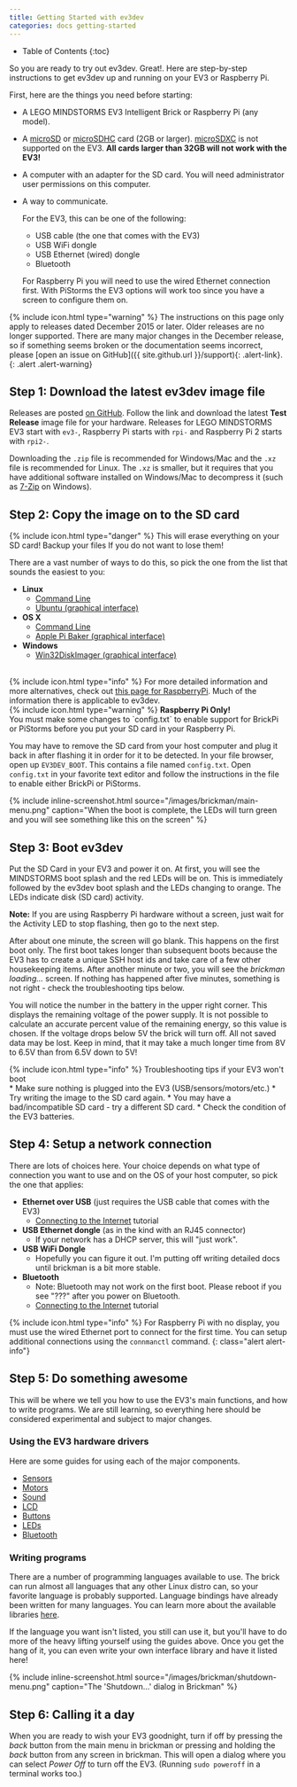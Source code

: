 ```yaml
---
title: Getting Started with ev3dev
categories: docs getting-started
---
```


* Table of Contents
{:toc}

So you are ready to try out ev3dev. Great!. Here are step-by-step instructions
to get ev3dev up and running on your EV3 or Raspberry Pi.

First, here are the things you need before starting:

* A LEGO MINDSTORMS EV3 Intelligent Brick or Raspberry Pi (any model).
* A [microSD] or [microSDHC] card (2GB or larger). [microSDXC] is not supported
  on the EV3. **All cards larger than 32GB will not work with the EV3!**
* A computer with an adapter for the SD card. You will need administrator user
  permissions on this computer.
* A way to communicate.

  For the EV3, this can be one of the following:

  * USB cable (the one that comes with the EV3)
  * USB WiFi dongle
  * USB Ethernet (wired) dongle
  * Bluetooth

  For Raspberry Pi you will need to use the wired Ethernet connection first.
  With PiStorms the EV3 options will work too since you have a screen to configure
  them on.


{% include icon.html type="warning" %}
The instructions on this page only apply to releases dated December
2015 or later. Older releases are no longer supported. There are many major changes
in the December release, so if something seems broken or the documentation seems incorrect,
please [open an issue on GitHub]({{ site.github.url }}/support){: .alert-link}.
{: .alert .alert-warning}

## Step 1: Download the latest ev3dev image file

Releases are posted [on GitHub][releases]. Follow the link and download the latest
**Test Release** image file for your hardware. Releases for LEGO MINDSTORMS EV3
start with `ev3-`, Raspberry Pi starts with `rpi-` and Raspberry Pi 2 starts
with `rpi2-`.

Downloading the `.zip` file is recommended for
Windows/Mac and the `.xz` file is recommended for Linux. The `.xz` is smaller,
but it requires that you have additional software installed on Windows/Mac to
decompress it (such as [7-Zip] on Windows).

## Step 2: Copy the image on to the SD card

<div class="alert alert-danger">
    {% include icon.html type="danger" %}
    This will erase everything on your SD card! Backup your files
    If you do not want to lose them!
</div>

There are a vast number of ways to do this, so pick the one from the list that
sounds the easiest to you:

* **Linux**
    * [Command Line](../tutorials/writing-sd-card-image-linux-command-line)
    * [Ubuntu (graphical interface)](../tutorials/writing-sd-card-image-ubuntu-disk-image-writer)
* **OS X**
    * [Command Line](../tutorials/writing-sd-card-image-osx-command-line)
    * [Apple Pi Baker (graphical interface)](../tutorials/writing-sd-card-image-osx-apple-pi-baker)
* **Windows**
    * [Win32DiskImager (graphical interface)](../tutorials/writing-sd-card-image-win32diskimager)

<br/>

<div class="alert alert-info">
    {% include icon.html type="info" %}
    For more detailed information and more alternatives, check out
   <a class="alert-link" href="http://elinux.org/RPi_Easy_SD_Card_Setup">this page for RaspberryPi</a>. Much
of the information there is applicable to ev3dev.
</div>

<div class="panel panel-warning">
<div class="panel-heading">
{% include icon.html type="warning" %}
<strong>Raspberry Pi Only!</strong>
</div>
<div class="panel-body" markdown="1">
You must make some changes to `config.txt` to enable support for BrickPi or
PiStorms before you put your SD card in your Raspberry Pi.

You may have to remove the SD card from your host computer and plug it back in
after flashing it in order for it to be detected. In your file browser, open
up `EV3DEV_BOOT`. This contains a file named `config.txt`. Open `config.txt`
in your favorite text editor and follow the instructions in the file to enable
either BrickPi or PiStorms.
</div>
</div>

{% include inline-screenshot.html source="/images/brickman/main-menu.png" caption="When the boot is complete, the LEDs will turn green and you will see something like this on the screen" %}

## Step 3: Boot ev3dev

Put the SD Card in your EV3 and power it on. At first, you will see the
MINDSTORMS boot splash and the red LEDs will be on. This is immediately
followed by the ev3dev boot splash and the LEDs changing to orange. The
LEDs indicate disk (SD card) activity.

**Note:** If you are using Raspberry Pi hardware without a screen, just wait for
the Activity LED to stop flashing, then go to the next step.

After about one minute, the screen will go blank. This happens on the first boot
only. The first boot takes longer than subsequent boots because the EV3
has to create a unique SSH host ids and take care of a few other housekeeping
items. After another minute or two, you will see the *brickman loading...* screen.
If nothing has happened after five minutes, something is not right - check the
troubleshooting tips below.

You will notice the number in the battery in the upper right corner. This
displays the remaining voltage of the power supply. It is not possible to
calculate an accurate percent value of the remaining energy, so this value is
chosen. If the voltage drops below 5V the brick will turn off. All not saved
data may be lost. Keep in mind, that it may take a much longer time from 8V to
6.5V than from 6.5V down to 5V!

<div class="panel panel-info">
<div class="panel-heading">
{% include icon.html type="info" %}
Troubleshooting tips if your EV3 won't boot
</div>
<div class="panel-body" markdown="1">
* Make sure nothing is plugged into the EV3 (USB/sensors/motors/etc.)
* Try writing the image to the SD card again.
* You may have a bad/incompatible SD card - try a different SD card.
* Check the condition of the EV3 batteries.
</div>
</div>

## Step 4: Setup a network connection

There are lots of choices here. Your choice depends on what type of connection
you want to use and on the OS of your host computer, so pick the one that applies:

* __Ethernet over USB__ (just requires the USB cable that comes with the EV3)
    * [Connecting to the Internet](../tutorials/connecting-to-the-internet-via-usb) tutorial
* __USB Ethernet dongle__ (as in the kind with an RJ45 connector)
    * If your network has a DHCP server, this will "just work".
* __USB WiFi Dongle__
    * Hopefully you can figure it out. I'm putting off writing detailed docs
      until brickman is a bit more stable.
* __Bluetooth__
    * Note: Bluetooth may not work on the first boot. Please reboot if you see "???"
       after you power on Bluetooth.
    * [Connecting to the Internet](../tutorials/connecting-to-the-internet-via-bluetooth) tutorial

{% include icon.html type="info" %}
For Raspberry Pi with no display, you must use the wired Ethernet port
to connect for the first time. You can setup additional connections using the
`connmanctl` command.
{: class="alert alert-info"}

## Step 5: Do something awesome

This will be where we tell you how to use the EV3's main functions, and how
to write programs. We are still learning, so everything here should be
considered experimental and subject to major changes.

### Using the EV3 hardware drivers

Here are some guides for using each of the major components.

* [Sensors](/docs/sensors)
* [Motors](/docs/tutorials/tacho-motors/)
* [Sound](https://github.com/ev3dev/ev3dev/wiki/Using-Sound)
* [LCD](/docs/tutorials/using-ev3-lcd/)
* [Buttons](/docs/tutorials/using-ev3-buttons/)
* [LEDs](https://github.com/ev3dev/ev3dev/wiki/Using-the-LEDs)
* [Bluetooth](https://github.com/ev3dev/ev3dev/wiki/Using-Bluetooth)

### Writing programs

There are a number of programming languages available to use. The brick can
run almost all languages that any other Linux distro can, so your favorite
language is probably supported. Language bindings have already been written
for many languages. You can learn more about the available libraries [here](/docs/libraries).

If the language you want isn't listed, you still can use it, but you'll have to
do more of the heavy lifting yourself using the guides above. Once you get the
hang of it, you can even write your own interface library and have it listed here!

{% include inline-screenshot.html source="/images/brickman/shutdown-menu.png" caption="The 'Shutdown...' dialog in Brickman" %}

## Step 6: Calling it a day

When you are ready to wish your EV3 goodnight, turn if off by pressing the
*back* button from the main menu in brickman or pressing and holding the *back*
button from any screen in brickman. This will open a dialog where you can select
*Power Off* to turn off the EV3. (Running `sudo poweroff` in a terminal works too.)

[microSD]: https://en.wikipedia.org/wiki/Secure_Digital#SD
[microSDHC]: https://en.wikipedia.org/wiki/Secure_Digital#SDHC
[microSDXC]: https://en.wikipedia.org/wiki/Secure_Digital#SDXC
[releases]:https://github.com/mindboards/ev3dev/releases
[7-Zip]: http://www.7-zip.org/
